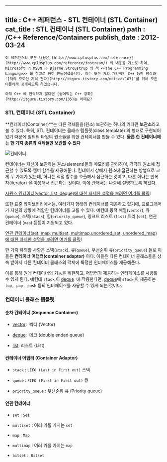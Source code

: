 ----------------
title : C++ 레퍼런스 - STL 컨테이너 (STL Container)
cat_title :  STL 컨테이너 (STL Container)
path : /C++ Reference/Containers
publish_date : 2012-03-24
--------------

```info
이 레퍼런스의 모든 내용은 [http://www.cplusplus.com/reference/](http://www.cplusplus.com/reference/iostream/) 의 내용을 기초로 하여, Microsoft 의 MSDN 과 Bjarne Stroustrup 의 책 <<The C++ Programming Language>> 를 참고로 하여 만들어졌습니다. 이는 또한 저의 개인적인 C++ 능력 향상과 '[저의 모토인 지식 전파](http://itguru.tistory.com/notice/107)'를 위해 모든 이들에게 공개하도록 하겠습니다.
```

```info-text
아직 C++ 에 친숙하지 않다면 [씹어먹는 C++ 강좌](http://itguru.tistory.com/135)는 어때요?
```

### STL 컨테이너 (STL Container)

**컨테이너(Container)**는 다른 객체들을(원소) 보관하는 하나의 커다란 **보관소**라고 볼 수 있다. 특히, STL 컨테이너는 클래스 템플릿(class template) 의 형태로 구현되어 있기 때문에 임의의 타입의 원소들을 위한 컨테이너를 만들 수 있다. **물론 한 컨테이너에는 한 가지 종류의 객체들만 보관할 수 있다**

![컨테이너](/img/container.jpg)

컨테이너는 자신이 보관하는 원소(element)들의 메모리를 관리하며, 각각의 원소에 접근할 수 있도록 멤버 함수를 제공해준다. 컨테이서 상에서 원소에 접근하는 방법으로 크게 두 가지가 있는데, 하나는 직접 함수를 호출해서 접근하는 것이고, 다른 하나는 반복자(iterator) 을 이용해서 접근하는 것이다. 이에 관해서는 나중에 설명하도록 하겠다.

[시퀀스 컨테이너(vector, list, deque)에 대한 자세한 설명을 보려면 여기를 클릭](http://itguru.tistory.com/223)!


또한 표준 라이브러리에서는, 여러가지 형태의 컨테이너를 제공하고 있기에, 프로그래머가 자신의 상황에 적합한 컨테이너를 고를 수 있다. 예컨대 동적 배열(`vector`), 큐(`queue`), 스택(`stack`), 힙(`priority_queue`), 링크드 리스트 (`list`) 트리 (`set`), 연관 컨테이너 (`map`) 등등이 지원되고 있다.

[연관 컨테이너(set, map, multiset, multimap,](http://itguru.tistory.com/224)[unordered_set, unordered_map) 에 대한 자세한 설명을 보려면 여기를 클릭](http://itguru.tistory.com/223)!

한 가지 유의할 사항은 스택(`stack`), 큐(`queue`), 우선순위 큐(`priority_queue`) 들로 이들은 **컨테이너 어댑터(container adaptor)** 이다. 이들은 다른 컨테이너 클래스들을 상속 받아서 다른 컨테이터 클래스의 객체에 특정한 인터페이스를 제공해준다. 

이를 통해 원래 컨테이너의 기능을 제한하고, 어댑터가 제공하는 인터페이스를 사용할 수 있게 된다. 예컨대 `stack` 이 [deque](http://itguru.tistory.com/176)  에 작용한다면, [deque](http://itguru.tistory.com/176)에 `stack` 이 제공하는 `top, pop, push` 등의 인터페이스를 사용할 수 있게 되는 것이다.



### 컨테이너 클래스 템플릿


#### 순차 컨테이너 (Sequence Container)


*  [vector](http://itguru.tistory.com/175):  벡터 (Vector)


*  [deque](http://itguru.tistory.com/176):  데크 (double ended queue)


*  [list](http://itguru.tistory.com/177): 리스트 (List)


#### 컨테이너 어댑터 (Container Adaptor)


* `stack` : `LIFO (Last in First out)` 스택


* `queue` : `FIFO (First in First out)` 큐


* `priority_queue` : 우선순위 큐 (Priority queue)


#### 연관 컨테이너


* `set` : `Set`


* `multiset` : 여러 키를 가지는 `set`


* `map` : `Map`


* `multimap` : 여러 키를 가지는 `map`


* `bitset` :  `Bitset`